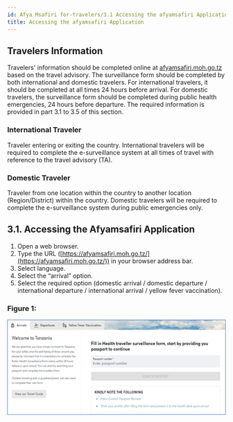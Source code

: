 ```yaml
---
id: Afya Msafiri for-travelers/3.1 Accessing the afyamsafiri Application
title: Accessing the afyamsafiri Application
---
```


## Travelers Information

Travelers' information should be completed online at [afyamsafiri.moh.go.tz](https://afyamsafiri.moh.go.tz) based on the travel advisory. The surveillance form should be completed by both international and domestic travelers. For international travelers, it should be completed at all times 24 hours before arrival. For domestic travelers, the surveillance form should be completed during public health emergencies, 24 hours before departure. The required information is provided in part 3.1 to 3.5 of this section.

### International Traveler

Traveler entering or exiting the country. International travelers will be required to complete the e-surveillance system at all times of travel with reference to the travel advisory (TA).

### Domestic Traveler

Traveler from one location within the country to another location (Region/District) within the country. Domestic travelers will be required to complete the e-surveillance system during public emergencies only.

## 3.1. Accessing the Afyamsafiri Application

1. Open a web browser.
2. Type the URL ([https://afyamsafiri.moh.go.tz/](https://afyamsafiri.moh.go.tz/)) in your browser address bar.
3. Select language.
4. Select the “arrival” option.
5. Select the required option (domestic arrival / domestic departure / international departure / international arrival / yellow fever vaccination).

### Figure 1:
![alt text](../../static/img/Picture1.png)